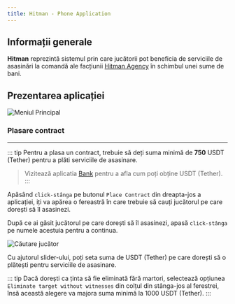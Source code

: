 ```yaml
---
title: Hitman - Phone Application
---
```


## Informații generale

**Hitman** reprezintă sistemul prin care jucătorii pot beneficia de serviciile de asasinări la comandă ale facțiunii [Hitman Agency](/factions/hitman) în schimbul unei sume de bani.

## Prezentarea aplicației

<Image src="https://imgur.com/fM93rIz.png" alt="Meniul Principal" />

### Plasare contract

---

::: tip
Pentru a plasa un contract, trebuie să deți suma minimă de **750** USDT (Tether) pentru a plăti serviciile de asasinare.

> Vizitează aplicatia [Bank](./bank#cryptomonede) pentru a afla cum poți obține USDT (Tether).
:::

Apăsând `click-stânga` pe butonul `Place Contract` din dreapta-jos a aplicației, iți va apărea o fereastră în care trebuie să cauți jucătorul pe care dorești să îl asasinezi.

După ce ai găsit jucătorul pe care dorești să îl asasinezi, apasă `click-stânga` pe numele acestuia pentru a continua.

<Image src="https://imgur.com/a/GO8JfqC.gif" alt="Căutare jucător" />

Cu ajutorul slider-ului, poți seta suma de USDT (Tether) pe care dorești să o plătești pentru serviciile de asasinare.

::: tip 
Dacă dorești ca ținta să fie eliminată fără martori, selectează opțiunea `Eliminate target without witnesses` din colțul din stânga-jos al ferestrei, însă această alegere va majora suma minimă la 1000 USDT (Tether).
:::
